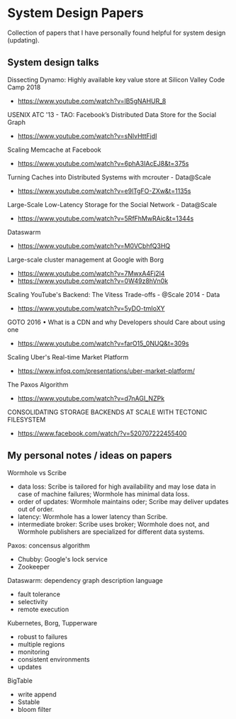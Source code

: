 System Design Papers
==========

Collection of papers that I have personally found helpful for system design (updating).

## System design talks

Dissecting Dynamo: Highly available key value store at Silicon Valley Code Camp 2018
- https://www.youtube.com/watch?v=lB5gNAHUR_8

USENIX ATC '13 - TAO: Facebook’s Distributed Data Store for the Social Graph
- https://www.youtube.com/watch?v=sNIvHttFjdI

Scaling Memcache at Facebook
- https://www.youtube.com/watch?v=6phA3IAcEJ8&t=375s

Turning Caches into Distributed Systems with mcrouter - Data@Scale
- https://www.youtube.com/watch?v=e9lTgFO-ZXw&t=1135s

Large-Scale Low-Latency Storage for the Social Network - Data@Scale
- https://www.youtube.com/watch?v=5RfFhMwRAic&t=1344s

Dataswarm
- https://www.youtube.com/watch?v=M0VCbhfQ3HQ

Large-scale cluster management at Google with Borg
- https://www.youtube.com/watch?v=7MwxA4Fj2l4
- https://www.youtube.com/watch?v=0W49z8hVn0k

Scaling YouTube's Backend: The Vitess Trade-offs - @Scale 2014 - Data
- https://www.youtube.com/watch?v=5yDO-tmIoXY

GOTO 2016 • What is a CDN and why Developers should Care about using one
- https://www.youtube.com/watch?v=farO15_0NUQ&t=309s

Scaling Uber's Real-time Market Platform
- https://www.infoq.com/presentations/uber-market-platform/

The Paxos Algorithm
- https://www.youtube.com/watch?v=d7nAGI_NZPk

CONSOLIDATING STORAGE BACKENDS AT SCALE WITH TECTONIC FILESYSTEM
- https://www.facebook.com/watch/?v=520707222455400

## My personal notes / ideas on papers

Wormhole vs Scribe
- data loss: Scribe is tailored for high availability and may lose data in case of machine failures; Wormhole has minimal data loss. 
- order of updates: Wormhole maintains oder; Scribe may deliver updates out of order.
- latency: Wormhole has a lower latency than Scribe. 
- intermediate broker: Scribe uses broker; Wormhole does not, and Wormhole publishers are specialized for different data systems. 

Paxos: concensus algorithm
- Chubby: Google's lock service
- Zookeeper

Dataswarm: dependency graph description language
- fault tolerance
- selectivity
- remote execution

Kubernetes, Borg, Tupperware
- robust to failures
- multiple regions
- monitoring
- consistent environments
- updates

BigTable
- write append
- Sstable
- bloom filter